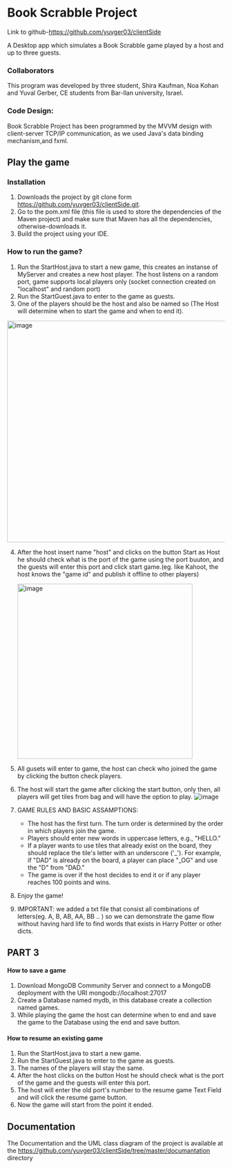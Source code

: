 # Book Scrabble Project 
Link to github-https://github.com/yuvger03/clientSide

A Desktop app which simulates a Book Scrabble game played by a host and up to three guests.

### Collaborators
This program was developed by three student, Shira Kaufman, Noa Kohan and Yuval Gerber, CE students from Bar-Ilan university, Israel.

### Code Design:
Book Scrabble Project has been programmed by the MVVM design with client-server TCP/IP communication, as we used Java's data binding mechanism,and fxml.


## Play the game

### Installation
1. Downloads the project by git clone form https://github.com/yuvger03/clientSide.git.
2. Go to the pom.xml file (this file is used to store the dependencies of the Maven project) and make sure that Maven has all the dependencies, otherwise-downloads it.
3. Build the project using your IDE.

### How to run the game?
1. Run the StartHost.java to start a new game, this creates an instanse of MyServer and creates a new host player.
The host listens on a random port, game supports local players only (socket connection created on "localhost" and random port)
2. Run the StartGuest.java to enter to the game as guests.
3. One of the players should be the host and also be named so (The Host will determine when to start the game and when to end it).
  
<img width="513" alt="image" src="https://github.com/yuvger03/clientSide/assets/56202649/7ea44fca-429e-4424-bfc7-741a55cee71e">

4. After the host insert name "host" and clicks on the button Start as Host he should check what is the port of the game using the port buuton,
   and the guests will enter this port and click start game.(eg. like Kahoot, the host knows the "game id" and publish it offline to other players)
   
   <img width="405" alt="image" src="https://github.com/yuvger03/clientSide/assets/56202649/e957802e-2352-4b30-bcbf-3e7f0559ca02">

5.  All gusets will enter to game, the host can check who joined the game by clicking the button check players.
6.  The host will start the game after clicking the start button, only then, all players will get tiles from bag and will have the option to play. ![image](https://github.com/yuvger03/clientSide/assets/56202649/33353dc4-76ad-4c3d-b469-102837ef535a)

7.  GAME RULES AND BASIC ASSAMPTIONS:
    * The host has the first turn. The turn order is determined by the order in which players join the game.
    * Players should enter new words in uppercase letters, e.g., "HELLO."
    * If a player wants to use tiles that already exist on the board, they should replace the tile's letter with an underscore ('_'). For example, if "DAD" is already on the         board, a player can place "_OG" and use the "D" from "DAD."
    * The game is over if the host decides to end it or if any player reaches 100 points and wins.
9.  Enjoy the game!
10.  IMPORTANT: we added a txt file that consist all combinations of letters(eg. A, B, AB, AA, BB .. ) so we can demonstrate the game flow without having hard life to find words that exists in Harry Potter or other dicts.


## PART 3
#### How to save a game
1. Download MongoDB Community Server and connect to a MongoDB deployment with the URI mongodb://localhost:27017
2. Create a Database named mydb, in this database create a collection named games.
3. While playing the game the host can determine when to end and save the game to the Database using the end and save button.



#### How to resume an existing game
1. Run the StartHost.java to start a new game.
2. Run the StartGuest.java to enter to the game as guests.
3. The names of the players will stay the same.
4. After the host clicks on the button Host he should check what is the port of the game
   and the guests will enter this port.
5. The host will enter the old port's number to the resume game Text Field and will click the resume game button.
6. Now the game will start from the point it ended.

## Documentation

The Documentation and the UML class diagram of the project is available at the https://github.com/yuvger03/clientSide/tree/master/documantation directory

